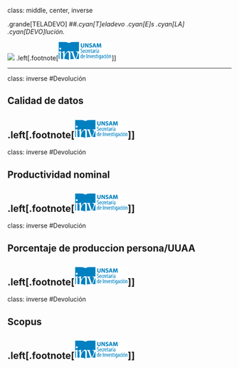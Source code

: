 class: middle, center, inverse

.grande[TELADEVO]
##*.cyan[T]eladevo .cyan[E]s .cyan[LA] .cyan[DEVO]lución.*


<img src="https://s-media-cache-ak0.pinimg.com/originals/ea/88/53/ea8853d740994d7a23b587d20033c262.jpg" width="250">
.left[.footnote[<img src="./public/LogoSecInvHorizontalFondoTranspColor.gif" width="120">]]

---
class: inverse
#Devolución
## Calidad de datos
.left[.footnote[<img src="./public/LogoSecInvHorizontalFondoTranspColor.gif" width="120">]]
---
class: inverse
#Devolución
## Productividad nominal
.left[.footnote[<img src="./public/LogoSecInvHorizontalFondoTranspColor.gif" width="120">]]
---
class: inverse
#Devolución
## Porcentaje de produccion persona/UUAA
.left[.footnote[<img src="./public/LogoSecInvHorizontalFondoTranspColor.gif" width="120">]]
---
class: inverse
#Devolución
## Scopus
.left[.footnote[<img src="./public/LogoSecInvHorizontalFondoTranspColor.gif" width="120">]]
---

